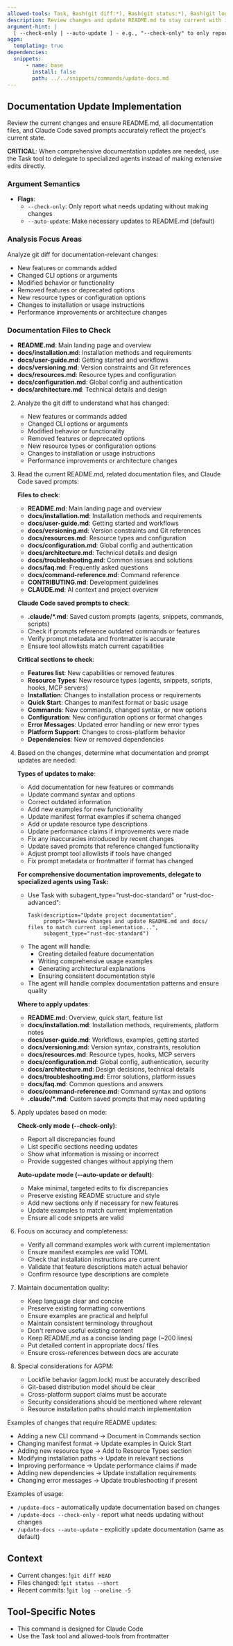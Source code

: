 ```yaml
---
allowed-tools: Task, Bash(git diff:*), Bash(git status:*), Bash(git log:*), Bash(git show:*), Bash(cargo:*), Read, Write, Edit, MultiEdit, Glob, Grep, TodoWrite, WebSearch, WebFetch
description: Review changes and update README.md to stay current with implementation
argument-hint: |
  [ --check-only | --auto-update ] - e.g., "--check-only" to only report needed updates
agpm:
  templating: true
dependencies:
  snippets:
      - name: base
        install: false
        path: ../../snippets/commands/update-docs.md
---
```


## Documentation Update Implementation

Review the current changes and ensure README.md, all documentation files, and Claude Code saved prompts accurately reflect the project's current state.

**CRITICAL**: When comprehensive documentation updates are needed, use the Task tool to delegate to specialized agents instead of making extensive edits directly.

### Argument Semantics

- **Flags**:
  - `--check-only`: Only report what needs updating without making changes
  - `--auto-update`: Make necessary updates to README.md (default)

### Analysis Focus Areas

Analyze git diff for documentation-relevant changes:
- New features or commands added
- Changed CLI options or arguments
- Modified behavior or functionality
- Removed features or deprecated options
- New resource types or configuration options
- Changes to installation or usage instructions
- Performance improvements or architecture changes

### Documentation Files to Check

- **README.md**: Main landing page and overview
- **docs/installation.md**: Installation methods and requirements
- **docs/user-guide.md**: Getting started and workflows
- **docs/versioning.md**: Version constraints and Git references
- **docs/resources.md**: Resource types and configuration
- **docs/configuration.md**: Global config and authentication
- **docs/architecture.md**: Technical details and design

2. Analyze the git diff to understand what has changed:
   - New features or commands added
   - Changed CLI options or arguments
   - Modified behavior or functionality
   - Removed features or deprecated options
   - New resource types or configuration options
   - Changes to installation or usage instructions
   - Performance improvements or architecture changes

3. Read the current README.md, related documentation files, and Claude Code saved prompts:

   **Files to check**:
   - **README.md**: Main landing page and overview
   - **docs/installation.md**: Installation methods and requirements
   - **docs/user-guide.md**: Getting started and workflows
   - **docs/versioning.md**: Version constraints and Git references
   - **docs/resources.md**: Resource types and configuration
   - **docs/configuration.md**: Global config and authentication
   - **docs/architecture.md**: Technical details and design
   - **docs/troubleshooting.md**: Common issues and solutions
   - **docs/faq.md**: Frequently asked questions
   - **docs/command-reference.md**: Command reference
   - **CONTRIBUTING.md**: Development guidelines
   - **CLAUDE.md**: AI context and project overview

   **Claude Code saved prompts to check**:
   - **.claude/*.md**: Saved custom prompts (agents, snippets, commands, scripts)
   - Check if prompts reference outdated commands or features
   - Verify prompt metadata and frontmatter is accurate
   - Ensure tool allowlists match current capabilities

   **Critical sections to check**:
   - **Features list**: New capabilities or removed features
   - **Resource Types**: New resource types (agents, snippets, scripts, hooks, MCP servers)
   - **Installation**: Changes to installation process or requirements
   - **Quick Start**: Changes to manifest format or basic usage
   - **Commands**: New commands, changed syntax, or new options
   - **Configuration**: New configuration options or format changes
   - **Error Messages**: Updated error handling or new error types
   - **Platform Support**: Changes to cross-platform behavior
   - **Dependencies**: New or removed dependencies

4. Based on the changes, determine what documentation and prompt updates are needed:

   **Types of updates to make**:
   - Add documentation for new features or commands
   - Update command syntax and options
   - Correct outdated information
   - Add new examples for new functionality
   - Update manifest format examples if schema changed
   - Add or update resource type descriptions
   - Update performance claims if improvements were made
   - Fix any inaccuracies introduced by recent changes
   - Update saved prompts that reference changed functionality
   - Adjust prompt tool allowlists if tools have changed
   - Fix prompt metadata or frontmatter if format has changed
   
   **For comprehensive documentation improvements, delegate to specialized agents using Task:**
   - Use Task with subagent_type="rust-doc-standard" or "rust-doc-advanced":
     ```
     Task(description="Update project documentation",
          prompt="Review changes and update README.md and docs/ files to match current implementation...",
          subagent_type="rust-doc-standard")
     ```
   - The agent will handle:
     * Creating detailed feature documentation
     * Writing comprehensive usage examples
     * Generating architectural explanations
     * Ensuring consistent documentation style
   - The agent will handle complex documentation patterns and ensure quality
   
   **Where to apply updates**:
   - **README.md**: Overview, quick start, feature list
   - **docs/installation.md**: Installation methods, requirements, platform notes
   - **docs/user-guide.md**: Workflows, examples, getting started
   - **docs/versioning.md**: Version syntax, constraints, resolution
   - **docs/resources.md**: Resource types, hooks, MCP servers
   - **docs/configuration.md**: Global config, authentication, security
   - **docs/architecture.md**: Design decisions, technical details
   - **docs/troubleshooting.md**: Error solutions, platform issues
   - **docs/faq.md**: Common questions and answers
   - **docs/command-reference.md**: Command syntax and options
   - **.claude/*.md**: Custom saved prompts that may need updating

5. Apply updates based on mode:

   **Check-only mode (--check-only)**:
   - Report all discrepancies found
   - List specific sections needing updates
   - Show what information is missing or incorrect
   - Provide suggested changes without applying them

   **Auto-update mode (--auto-update or default)**:
   - Make minimal, targeted edits to fix discrepancies
   - Preserve existing README structure and style
   - Add new sections only if necessary for new features
   - Update examples to match current implementation
   - Ensure all code snippets are valid

6. Focus on accuracy and completeness:
   - Verify all command examples work with current implementation
   - Ensure manifest examples are valid TOML
   - Check that installation instructions are current
   - Validate that feature descriptions match actual behavior
   - Confirm resource type descriptions are complete

7. Maintain documentation quality:
   - Keep language clear and concise
   - Preserve existing formatting conventions
   - Ensure examples are practical and helpful
   - Maintain consistent terminology throughout
   - Don't remove useful existing content
   - Keep README.md as a concise landing page (~200 lines)
   - Put detailed content in appropriate docs/ files
   - Ensure cross-references between docs are accurate

8. Special considerations for AGPM:
   - Lockfile behavior (agpm.lock) must be accurately described
   - Git-based distribution model should be clear
   - Cross-platform support claims must be accurate
   - Security considerations should be mentioned where relevant
   - Resource installation paths should match implementation

Examples of changes that require README updates:
- Adding a new CLI command → Document in Commands section
- Changing manifest format → Update examples in Quick Start
- Adding new resource type → Add to Resource Types section
- Modifying installation paths → Update in relevant sections
- Improving performance → Update performance claims if made
- Adding new dependencies → Update installation requirements
- Changing error messages → Update troubleshooting if present

Examples of usage:
- `/update-docs` - automatically update documentation based on changes
- `/update-docs --check-only` - report what needs updating without changes
- `/update-docs --auto-update` - explicitly update documentation (same as default)

## Context

- Current changes: !`git diff HEAD`
- Files changed: !`git status --short`
- Recent commits: !`git log --oneline -5`

## Tool-Specific Notes

- This command is designed for Claude Code
- Use the Task tool and allowed-tools from frontmatter
